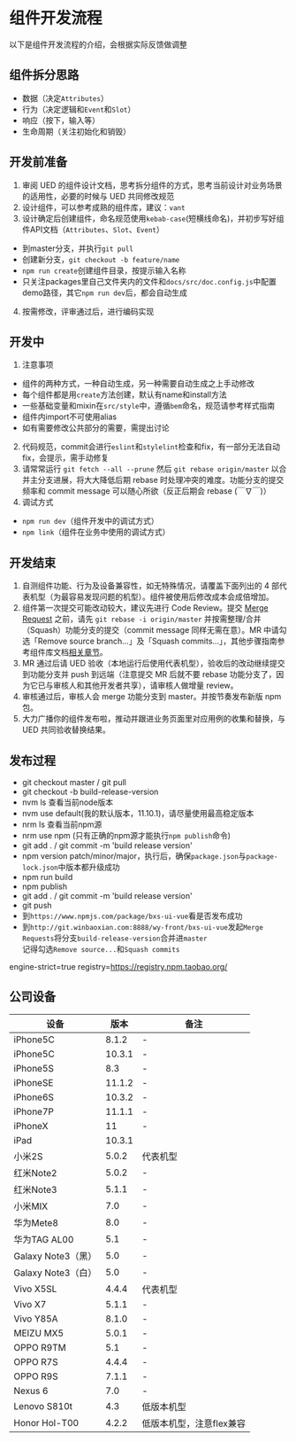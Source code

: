 # 组件开发流程
以下是组件开发流程的介绍，会根据实际反馈做调整

## 组件拆分思路
* 数据（决定`Attributes`）
* 行为（决定逻辑和`Event`和`Slot`）
* 响应（按下，输入等）
* 生命周期（关注初始化和销毁）

## 开发前准备
1. 审阅 UED 的组件设计文档，思考拆分组件的方式，思考当前设计对业务场景的适用性，必要的时候与 UED 共同修改规范
2. 设计组件，可以参考成熟的组件库，建议：`vant`
3. 设计确定后创建组件，命名规范使用`kebab-case`(短横线命名)，并初步写好组件API文档（`Attributes`、`Slot`、`Event`）
 * 到master分支，并执行`git pull`
 * 创建新分支，`git checkout -b feature/name`
 * `npm run create`创建组件目录，按提示输入名称
 * 只关注packages里自己文件夹内的文件和`docs/src/doc.config.js`中配置demo路径，其它`npm run dev`后，都会自动生成
4. 按需修改，评审通过后，进行编码实现

## 开发中
1. 注意事项
 * 组件的两种方式，一种自动生成，另一种需要自动生成之上手动修改
 * 每个组件都是用`create`方法创建，默认有name和install方法
 * 一些基础变量和mixin在`src/style`中，遵循`bem`命名，规范请参考样式指南
 * 组件内import不可使用alias
 * 如有需要修改公共部分的需要，需提出讨论
2. 代码规范，commit会进行`eslint`和`stylelint`检查和fix，有一部分无法自动fix，会提示，需手动修复
3. 请常常运行 `git fetch --all --prune` 然后 `git rebase origin/master` 以合并主分支进展，将大大降低后期 rebase 时处理冲突的难度。功能分支的提交频率和 commit message 可以随心所欲（反正后期会 rebase (￣∇￣)）
3. 调试方式
 * `npm run dev`（组件开发中的调试方式）
 * `npm link`（组件在业务中使用的调试方式）

## 开发结束
1. 自测组件功能、行为及设备兼容性，如无特殊情况，请覆盖下面列出的 4 部代表机型（为最容易发现问题的机型）。组件被使用后修改成本会成倍增加。
2. 组件第一次提交可能改动较大，建议先进行 Code Review。提交 [Merge Request](http://git.winbaoxian.com:8888/wy-front/bxs-ui-vue/merge_requests) 之前，请先 `git rebase -i origin/master` 并按需整理/合并（Squash）功能分支的提交（commit message 同样无需在意）。MR 中请勾选「Remove source branch...」及「Squash commits...」，其他步骤指南参考组件库文档[相关章节](http://wy-front.git-page.winbaoxian.com/bxs-ui-vue/#/contribution)。
3. MR 通过后请 UED 验收（本地运行后使用代表机型），验收后的改动继续提交到功能分支并 push 到远端（注意提交 MR 后就不要 rebase 功能分支了，因为它已与审核人和其他开发者共享），请审核人做增量 review。
4. 审核通过后，审核人会 merge 功能分支到 master。并按节奏发布新版 npm 包。
5. 大力广播你的组件发布啦，推动并跟进业务页面里对应用例的收集和替换，与 UED 共同验收替换结果。

## 发布过程
* git checkout master / git pull
* git checkout -b build-release-version
* nvm ls 查看当前node版本
* nvm use default(我的默认版本，11.10.1)，请尽量使用最高稳定版本
* nrm ls 查看当前npm源
* nrm use npm (只有正确的npm源才能执行`npm publish`命令)
* git add . / git commit -m 'build release version'
* npm version patch/minor/major，执行后，确保`package.json`与`package-lock.json`中版本都升级成功
* npm run build
* npm publish
* git add . / git commit -m 'build release version'
* git push
* 到`https://www.npmjs.com/package/bxs-ui-vue`看是否发布成功
* 到`http://git.winbaoxian.com:8888/wy-front/bxs-ui-vue`发起`Merge Requests`将分支`build-release-version`合并进`master` <br />
  记得勾选`Remove source...`和`Squash commits`

engine-strict=true
registry=https://registry.npm.taobao.org/


## 公司设备
| 设备| 版本 | 备注 |
| --- | --- | --- |
| iPhone5C | 8.1.2 | - |
| iPhone5C | 10.3.1 | - |
| iPhone5S | 8.3 | - |
| iPhoneSE | 11.1.2 | - |
| iPhone6S | 10.3.2 | - |
| iPhone7P | 11.1.1 | - |
| iPhoneX | 11 | - |
| iPad | 10.3.1 |  |  |  |
| 小米2S | 5.0.2 | 代表机型 |
| 红米Note2 | 5.0.2 | - |
| 红米Note3 | 5.1.1 | - |
| 小米MIX | 7.0 | - |
| 华为Mete8 | 8.0 | - |
| 华为TAG AL00 | 5.1 | - |
| Galaxy Note3（黑）| 5.0 | - |
| Galaxy Note3（白） | 5.0 | - |
| Vivo X5SL | 4.4.4 | 代表机型 |
| Vivo X7 | 5.1.1 | - |
| Vivo Y85A | 8.1.0 | - |
| MEIZU MX5 | 5.0.1 | - |
| OPPO R9TM | 5.1 | - |
| OPPO R7S | 4.4.4 | - |
| OPPO R9S | 7.1.1 | - |
| Nexus 6 | 7.0 | - |
| Lenovo S810t | 4.3 | 低版本机型|
| Honor Hol-T00 | 4.2.2 | 低版本机型，注意flex兼容 |